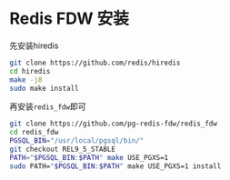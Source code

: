 # Redis FDW 安装

先安装hiredis

```bash
git clone https://github.com/redis/hiredis
cd hiredis
make -j8
sudo make install

```

再安装`redis_fdw`即可

```bash
git clone https://github.com/pg-redis-fdw/redis_fdw
cd redis_fdw
PGSQL_BIN="/usr/local/pgsql/bin/"
git checkout REL9_5_STABLE
PATH="$PGSQL_BIN:$PATH" make USE_PGXS=1
sudo PATH="$PGSQL_BIN:$PATH" make USE_PGXS=1 install
```

